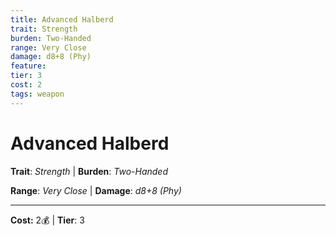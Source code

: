 ```yaml
---
title: Advanced Halberd
trait: Strength
burden: Two-Handed
range: Very Close
damage: d8+8 (Phy)
feature: 
tier: 3
cost: 2
tags: weapon
---
```

# Advanced Halberd

**Trait**: _Strength_ | **Burden**: _Two-Handed_

**Range**: _Very Close_ | **Damage**: _d8+8 (Phy)_

___
**Cost:** 2💰 | **Tier**: 3
